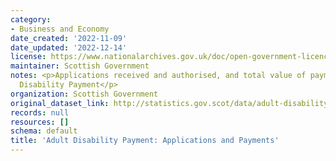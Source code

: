 ```yaml
---
category:
- Business and Economy
date_created: '2022-11-09'
date_updated: '2022-12-14'
license: https://www.nationalarchives.gov.uk/doc/open-government-licence/version/3/
maintainer: Scottish Government
notes: <p>Applications received and authorised, and total value of payments for Adult
  Disability Payment</p>
organization: Scottish Government
original_dataset_link: http://statistics.gov.scot/data/adult-disability-payment-applications-and-payments
records: null
resources: []
schema: default
title: 'Adult Disability Payment: Applications and Payments'
---
```

